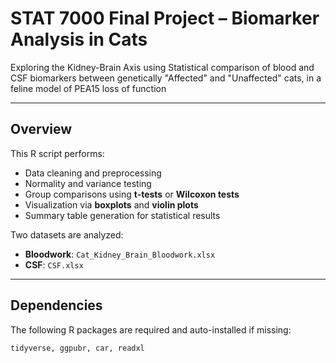 # STAT 7000 Final Project – Biomarker Analysis in Cats
Exploring the Kidney-Brain Axis using Statistical comparison of blood and CSF biomarkers between genetically "Affected" and "Unaffected" cats, in a feline model of PEA15 loss of function

---

## Overview

This R script performs:
- Data cleaning and preprocessing
- Normality and variance testing
- Group comparisons using **t-tests** or **Wilcoxon tests**
- Visualization via **boxplots** and **violin plots**
- Summary table generation for statistical results

Two datasets are analyzed:
- **Bloodwork**: `Cat_Kidney_Brain_Bloodwork.xlsx`
- **CSF**: `CSF.xlsx`

---

## Dependencies

The following R packages are required and auto-installed if missing:
```r
tidyverse, ggpubr, car, readxl
